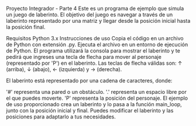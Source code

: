 Proyecto Integrador - Parte 4
Este es un programa de ejemplo que simula un juego de laberinto. El objetivo del juego es navegar a través de un laberinto representado por una matriz y llegar desde la posición inicial hasta la posición final.

Requisitos
Python 3.x
Instrucciones de uso
Copia el código en un archivo de Python con extensión .py.
Ejecuta el archivo en un entorno de ejecución de Python.
El programa utilizará la consola para mostrar el laberinto y te pedirá que ingreses una tecla de flecha para mover al personaje (representado por 'P') en el laberinto. Las teclas de flecha válidas son: ↑ (arriba), ↓ (abajo), ← (izquierda) y → (derecha).

El laberinto está representado por una cadena de caracteres, donde:

'#' representa una pared o un obstáculo.
'.' representa un espacio libre por el que puedes moverte.
'P' representa la posición del personaje.
El ejemplo de uso proporcionado crea un laberinto y lo pasa a la función main_loop, junto con la posición inicial y final. Puedes modificar el laberinto y las posiciones para adaptarlo a tus necesidades.